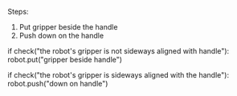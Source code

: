 

Steps:
1. Put gripper beside the handle
2. Push down on the handle

if check("the robot's gripper is not sideways aligned with handle"):
    robot.put("gripper beside handle")

if check("the robot's gripper is sideways aligned with the handle"):
    robot.push("down on handle")